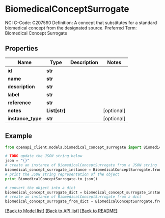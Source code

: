 # BiomedicalConceptSurrogate

NCI C-Code: C207590 Definition: A concept that substitutes for a standard biomedical concept from the designated source. Preferred Term: Biomedical Concept Surrogate

## Properties
Name | Type | Description | Notes
------------ | ------------- | ------------- | -------------
**id** | **str** |  | 
**name** | **str** |  | 
**description** | **str** |  | 
**label** | **str** |  | 
**reference** | **str** |  | 
**notes** | **List[str]** |  | [optional] 
**instance_type** | **str** |  | [optional] 

## Example

```python
from openapi_client.models.biomedical_concept_surrogate import BiomedicalConceptSurrogate

# TODO update the JSON string below
json = "{}"
# create an instance of BiomedicalConceptSurrogate from a JSON string
biomedical_concept_surrogate_instance = BiomedicalConceptSurrogate.from_json(json)
# print the JSON string representation of the object
print BiomedicalConceptSurrogate.to_json()

# convert the object into a dict
biomedical_concept_surrogate_dict = biomedical_concept_surrogate_instance.to_dict()
# create an instance of BiomedicalConceptSurrogate from a dict
biomedical_concept_surrogate_from_dict = BiomedicalConceptSurrogate.from_dict(biomedical_concept_surrogate_dict)
```
[[Back to Model list]](../README.md#documentation-for-models) [[Back to API list]](../README.md#documentation-for-api-endpoints) [[Back to README]](../README.md)


